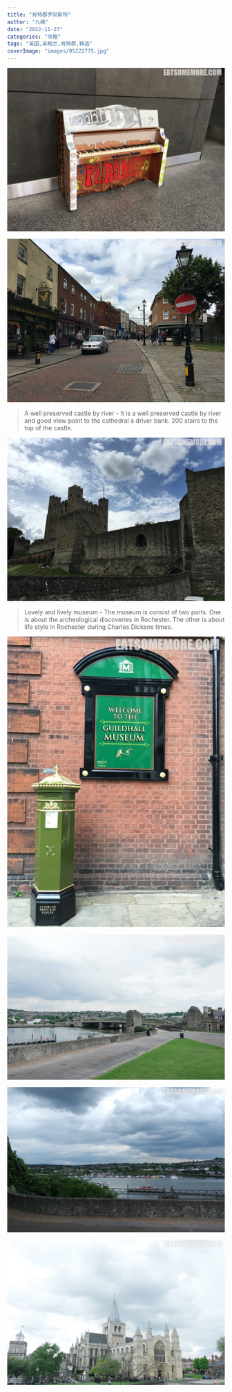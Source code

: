 ```yaml
---
title: "肯特郡罗彻斯特"
author: "九姨"
date: "2022-11-27"
categories: "攻略"
tags: "英国,英格兰,肯特郡,精选"
coverImage: "images/05222775.jpg"
---
```


>

![罗彻斯特](images/IMG_4847.jpg)

>

![罗彻斯特](images/IMG_4849.jpg)

>A well preserved castle by river - It is a well preserved castle by river and good view point to the cathedral a driver bank. 200 stairs to the top of the castle.

![Rochester Castle](images/IMG_4861.jpg)

>Lovely and lively museum - The museum is consist of two parts. One is about the archeological discoveries in Rochester. The other is about life style in Rochester during Charles Dickens times.

![Guildhall Museum](images/IMG_4873.jpg)

>

![罗彻斯特](images/05222775.jpg)

>

![罗彻斯特](images/05222774.jpg)

>

![罗彻斯特](images/05222786.jpg)
